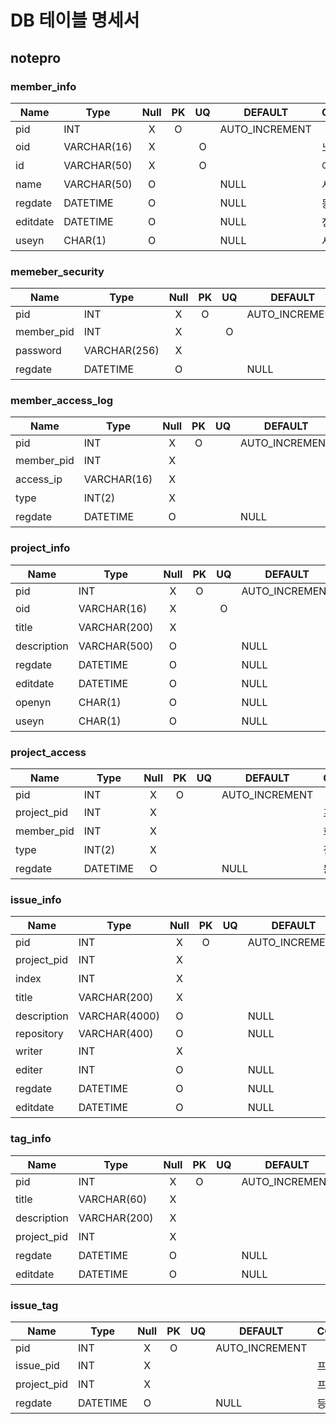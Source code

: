 # DB 테이블 명세서

## notepro

### member_info
| Name        | Type          | Null | PK | UQ | DEFAULT        | COMMENT     | FK               |
|-------------|---------------|:----:|:--:|:--:|----------------|-------------|------------------|
| pid         | INT           | X    | O  |    | AUTO_INCREMENT |             |                  |
| oid         | VARCHAR(16)   | X    |    | O  |                | 노출키      |                  |
| id          | VARCHAR(50)   | X    |    | O  |                | 아이디      |                  |
| name        | VARCHAR(50)   | O    |    |    | NULL           | 사용자이름  |                  |
| regdate     | DATETIME      | O    |    |    | NULL           | 등록일      |                  |
| editdate    | DATETIME      | O    |    |    | NULL           | 정보수정일  |                  |
| useyn       | CHAR(1)       | O    |    |    | NULL           | 사용여부    |                  |

### memeber_security
| Name        | Type          | Null | PK | UQ | DEFAULT        | COMMENT     | FK               |
|-------------|---------------|:----:|:--:|:--:|----------------|-------------|------------------|
| pid         | INT           | X    | O  |    | AUTO_INCREMENT |             |                  |
| member_pid  | INT           | X    |    | O  |                | 회원PID     | member_info.pid  |
| password    | VARCHAR(256)  | X    |    |    |                | 비밀번호    |                  |
| regdate     | DATETIME      | O    |    |    | NULL           | 등록일      |                  |

### member_access_log
| Name        | Type          | Null | PK | UQ | DEFAULT        | COMMENT     | FK               |
|-------------|---------------|:----:|:--:|:--:|----------------|-------------|------------------|
| pid         | INT           | X    | O  |    | AUTO_INCREMENT |             |                  |
| member_pid  | INT           | X    |    |    |                | 회원PID     | member_info.pid  |
| access_ip   | VARCHAR(16)   | X    |    |    |                | 비밀번호    |                  |
| type        | INT(2)        | X    |    |    |                | 작업Type    |                  |
| regdate     | DATETIME      | O    |    |    | NULL           | 등록일      |                  |

### project_info
| Name        | Type          | Null | PK | UQ | DEFAULT        | COMMENT     | FK               |
|-------------|---------------|:----:|:--:|:--:|----------------|-------------|------------------|
| pid         | INT           | X    | O  |    | AUTO_INCREMENT |             |                  |
| oid         | VARCHAR(16)   | X    |    | O  |                | 노출키      |                  |
| title       | VARCHAR(200)  | X    |    |    |                | 제목        |                  |
| description | VARCHAR(500)  | O    |    |    | NULL           | 설명        |                  |
| regdate     | DATETIME      | O    |    |    | NULL           | 등록일      |                  |
| editdate    | DATETIME      | O    |    |    | NULL           | 정보수정일  |                  |
| openyn      | CHAR(1)       | O    |    |    | NULL           | 개봉여부    |                  |
| useyn       | CHAR(1)       | O    |    |    | NULL           | 사용여부    |                  |

### project_access
| Name        | Type          | Null | PK | UQ | DEFAULT        | COMMENT     | FK               |
|-------------|---------------|:----:|:--:|:--:|----------------|-------------|------------------|
| pid         | INT           | X    | O  |    | AUTO_INCREMENT |             |                  |
| project_pid | INT           | X    |    |    |                | 프로젝트PID | project_info.pid |
| member_pid  | INT           | X    |    |    |                | 회원PID     | member_info.pid  |
| type        | INT(2)        | X    |    |    |                | 접속Type    |                  |
| regdate     | DATETIME      | O    |    |    | NULL           | 등록일      |                  |

### issue_info
| Name        | Type          | Null | PK | UQ | DEFAULT        | COMMENT     | FK               |
|-------------|---------------|:----:|:--:|:--:|----------------|-------------|------------------|
| pid         | INT           | X    | O  |    | AUTO_INCREMENT |             |                  |
| project_pid | INT           | X    |    |    |                | 프로젝트PID | project_info.pid |
| index       | INT           | X    |    |    |                | issue순번   |                  |
| title       | VARCHAR(200)  | X    |    |    |                | 제목        |                  |
| description | VARCHAR(4000) | O    |    |    | NULL           | 설명        |                  |
| repository  | VARCHAR(400)  | O    |    |    | NULL           | repository  |                  |
| writer      | INT           | X    |    |    |                | 작성자      | member_info.pid  |
| editer      | INT           | O    |    |    | NULL           | 최근수정자  | member_info.pid  |
| regdate     | DATETIME      | O    |    |    | NULL           | 등록일      |                  |
| editdate    | DATETIME      | O    |    |    | NULL           | 수정일      |                  |

### tag_info
| Name        | Type          | Null | PK | UQ | DEFAULT        | COMMENT     | FK               |
|-------------|---------------|:----:|:--:|:--:|----------------|-------------|------------------|
| pid         | INT           | X    | O  |    | AUTO_INCREMENT |             |                  |
| title       | VARCHAR(60)   | X    |    |    |                | 이름        |                  |
| description | VARCHAR(200)  | X    |    |    |                | 설명        |                  |
| project_pid | INT           | X    |    |    |                | 프로젝트PID | project_info.pid |
| regdate     | DATETIME      | O    |    |    | NULL           | 등록일      |                  |
| editdate    | DATETIME      | O    |    |    | NULL           | 수정일      |                  |

### issue_tag
| Name        | Type          | Null | PK | UQ | DEFAULT        | COMMENT     | FK               |
|-------------|---------------|:----:|:--:|:--:|----------------|-------------|------------------|
| pid         | INT           | X    | O  |    | AUTO_INCREMENT |             |                  |
| issue_pid   | INT           | X    |    |    |                | 프로젝트PID | issue_info.pid   |
| project_pid | INT           | X    |    |    |                | 프로젝트PID | tag_info.pid     |
| regdate     | DATETIME      | O    |    |    | NULL           | 등록일      |                  |
